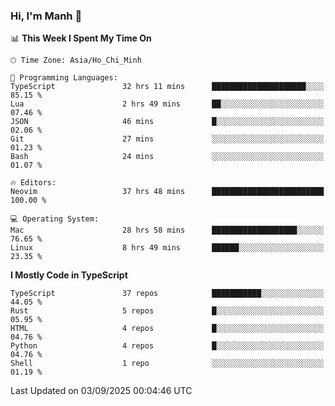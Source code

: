 ### Hi, I'm Manh 👋

<!--START_SECTION:waka-->
📊 **This Week I Spent My Time On** 

```text
🕑︎ Time Zone: Asia/Ho_Chi_Minh

💬 Programming Languages: 
TypeScript               32 hrs 11 mins      █████████████████████░░░░   85.15 % 
Lua                      2 hrs 49 mins       ██░░░░░░░░░░░░░░░░░░░░░░░   07.46 % 
JSON                     46 mins             █░░░░░░░░░░░░░░░░░░░░░░░░   02.06 % 
Git                      27 mins             ░░░░░░░░░░░░░░░░░░░░░░░░░   01.23 % 
Bash                     24 mins             ░░░░░░░░░░░░░░░░░░░░░░░░░   01.07 % 

🔥 Editors: 
Neovim                   37 hrs 48 mins      █████████████████████████   100.00 % 

💻 Operating System: 
Mac                      28 hrs 58 mins      ███████████████████░░░░░░   76.65 % 
Linux                    8 hrs 49 mins       ██████░░░░░░░░░░░░░░░░░░░   23.35 % 
```

**I Mostly Code in TypeScript** 

```text
TypeScript               37 repos            ███████████░░░░░░░░░░░░░░   44.05 % 
Rust                     5 repos             █░░░░░░░░░░░░░░░░░░░░░░░░   05.95 % 
HTML                     4 repos             █░░░░░░░░░░░░░░░░░░░░░░░░   04.76 % 
Python                   4 repos             █░░░░░░░░░░░░░░░░░░░░░░░░   04.76 % 
Shell                    1 repo              ░░░░░░░░░░░░░░░░░░░░░░░░░   01.19 % 
```




 Last Updated on 03/09/2025 00:04:46 UTC
<!--END_SECTION:waka-->
